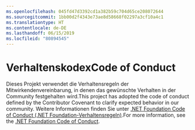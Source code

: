 ```yaml
---
ms.openlocfilehash: 045fd47d3392cd1a382b59c704d65ce208072644
ms.sourcegitcommit: 1bb00d2f4343e73ae8d58668f02297a3cf10a4c1
ms.translationtype: HT
ms.contentlocale: de-DE
ms.lasthandoff: 06/15/2019
ms.locfileid: "80894545"
---
```

# <a name="code-of-conduct"></a><span data-ttu-id="a79d4-101">Verhaltenskodex</span><span class="sxs-lookup"><span data-stu-id="a79d4-101">Code of Conduct</span></span>

<span data-ttu-id="a79d4-102">Dieses Projekt verwendet die Verhaltensregeln der Mitwirkendenvereinbarung, in denen das gewünschte Verhalten in der Community festgehalten wird.</span><span class="sxs-lookup"><span data-stu-id="a79d4-102">This project has adopted the code of conduct defined by the Contributor Covenant to clarify expected behavior in our community.</span></span>
<span data-ttu-id="a79d4-103">Weitere Informationen finden Sie unter [.NET Foundation Code of Conduct (.NET Foundation-Verhaltensregeln)](https://dotnetfoundation.org/code-of-conduct).</span><span class="sxs-lookup"><span data-stu-id="a79d4-103">For more information, see the [.NET Foundation Code of Conduct](https://dotnetfoundation.org/code-of-conduct).</span></span>
